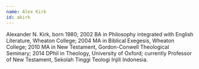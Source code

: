 ```yaml
---
name: Alex Kirk
id: akirk
---
```

Alexander N. Kirk, born 1980; 2002 BA in Philosophy integrated with English Literature, Wheaton College; 2004 MA in Biblical Exegesis, Wheaton College; 2010 MA in New Testament, Gordon-Conwell Theological Seminary; 2014 DPhil in Theology, University of Oxford; currently Professor of New Testament, Sekolah Tinggi Teologi Injili Indonesia.